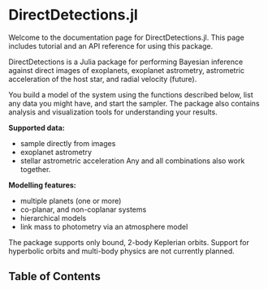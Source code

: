 
# DirectDetections.jl

Welcome to the documentation page for DirectDetections.jl. 
This page includes tutorial and an API reference for using this package.

DirectDetections is a Julia package for performing Bayesian inference
against direct images of exoplanets, exoplanet astrometry, astrometric acceleration
of the host star, and radial velocity (future).

You build a model of the system using the functions described below, list any
data you might have, and start the sampler. The package also contains analysis
and visualization tools for understanding your results.

**Supported data:**
* sample directly from images
* exoplanet astrometry 
* stellar astrometric acceleration
Any and all combinations also work together.

**Modelling features:**
* multiple planets (one or more)
* co-planar, and non-coplanar systems
* hierarchical models
* link mass to photometry via an atmosphere model


The package supports only bound, 2-body Keplerian orbits. Support for hyperbolic orbits and multi-body physics are not currently planned.

## Table of Contents
```@contents
```